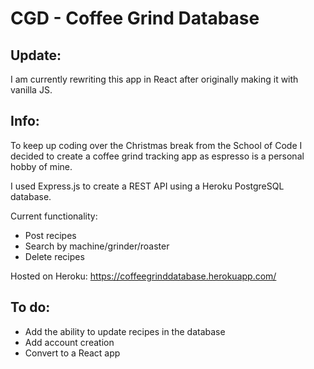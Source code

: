 # CGD - Coffee Grind Database

## Update:

I am currently rewriting this app in React after originally making it with vanilla JS.

## Info:

To keep up coding over the Christmas break from the School of Code I decided to create a coffee grind tracking app as espresso is a personal hobby of mine.

I used Express.js to create a REST API using a Heroku PostgreSQL database.

Current functionality:

- Post recipes
- Search by machine/grinder/roaster
- Delete recipes

Hosted on Heroku: https://coffeegrinddatabase.herokuapp.com/

## To do:

- Add the ability to update recipes in the database
- Add account creation
- Convert to a React app
